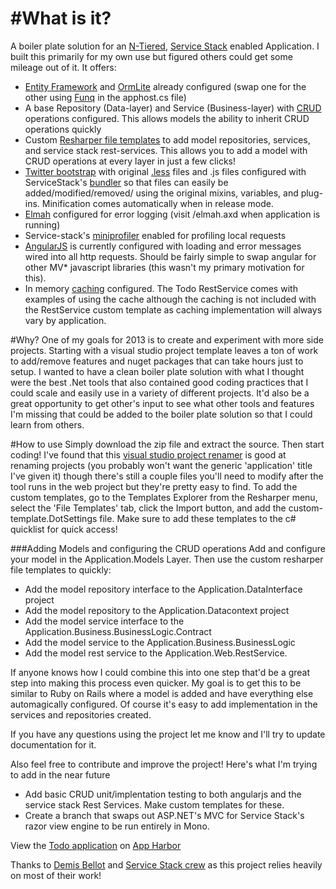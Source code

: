 #What is it?
==============
A boiler plate solution for an [N-Tiered](http://msdn.microsoft.com/en-us/library/bb384587.aspx), [Service Stack](http://www.servicestack.net/) enabled Application.  I built this primarily for my own use but figured others could get some mileage out of it. It offers:
 + [Entity Framework](http://msdn.microsoft.com/en-us/data/ef.aspx) and [OrmLite](https://github.com/ServiceStack/ServiceStack.OrmLite) already configured (swap one for the other using [Funq](http://funq.codeplex.com/) in the apphost.cs file)
 + A base Repository (Data-layer) and Service (Business-layer) with [CRUD](http://en.wikipedia.org/wiki/Create,_read,_update_and_delete) operations configured. This allows models the ability to inherit CRUD operations quickly
 + Custom [Resharper file templates](http://www.jetbrains.com/resharper/webhelp/Templates__Applying_Templates__Creating_Files_from_Templates.html) to add model repositories, services, and service stack rest-services.  This allows you to add a model with CRUD operations at every layer in just a few clicks!
 + [Twitter bootstrap](http://twitter.github.com/bootstrap/) with original [.less](http://lesscss.org/) files and .js files configured with ServiceStack's [bundler](https://github.com/ServiceStack/Bundler) so that files can easily be added/modified/removed/ using the original mixins, variables, and plug-ins. Minification comes automatically when in release mode.
 + [Elmah](http://code.google.com/p/elmah/) configured for error logging (visit /elmah.axd when application is running)
 + Service-stack's [miniprofiler](http://miniprofiler.com/) enabled for profiling local requests
 + [AngularJS](http://angularjs.org/) is currently configured with loading and error messages wired into all http requests.  Should be fairly simple to swap angular for other MV* javascript libraries (this wasn't my primary motivation for this).  
 + In memory [caching](https://github.com/ServiceStack/ServiceStack/wiki/Caching) configured.  The Todo RestService comes with examples of using the cache although the caching is not included with the RestService custom template as caching implementation will always vary by application.

#Why?
One of my goals for 2013 is to create and experiment with more side projects. Starting with a visual studio project template leaves a ton of work to add/remove features and nuget packages that can take hours just to setup. I wanted to have a clean boiler plate solution with what I thought were the best .Net tools that also contained good coding practices that I could scale and easily use in a variety of different projects. It'd also be a great opportunity to get other's input to see what other tools and features I'm missing that could be added to the boiler plate solution so that I could learn from others.

#How to use
Simply download the zip file and extract the source.  Then start coding!  I've found that this [visual studio project renamer](http://normankosmal.com/wordpress/?page_id=184) is good at renaming projects (you probably won't want the generic 'application' title I've given it) though there's still a couple files you'll need to modify after the tool runs in the web project but they're pretty easy to find.  To add the custom templates, go to the Templates Explorer from the Resharper menu, select the 'File Templates' tab, click the Import button, and add the custom-template.DotSettings file.  Make sure to add these templates to the c# quicklist for quick access! 

###Adding Models and configuring the CRUD operations
Add and configure your model in the Application.Models Layer.  Then use the custom resharper file templates to quickly:
 + Add the model repository interface to the Application.DataInterface project
 + Add the model repository to the Application.Datacontext project
 + Add the model service interface to the Application.Business.BusinessLogic.Contract
 + Add the model service to the Application.Business.BusinessLogic
 + Add the model rest service to the Application.Web.RestService.

If anyone knows how I could combine this into one step that'd be a great step into making this process even quicker.  My goal is to get this to be similar to Ruby on Rails where a model is added and have everything else automagically configured.  Of course it's easy to add implementation in the services and repositories created.

If you have any questions using the project let me know and I'll try to update documentation for it.

Also feel free to contribute and improve the project! Here's what I'm trying to add in the near future

  + Add basic CRUD unit/implentation testing to both angularjs and the service stack Rest Services. Make custom templates for these.
  + Create a branch that swaps out ASP.NET's MVC for Service Stack's razor view engine to be run entirely in Mono.

View the [Todo application](http://boilerplatemvc.apphb.com/) on [App Harbor](https://appharbor.com)

Thanks to [Demis Bellot](https://github.com/mythz) and [Service Stack crew](https://github.com/ServiceStack/ServiceStack#contributors) as this project relies heavily on most of their work!
